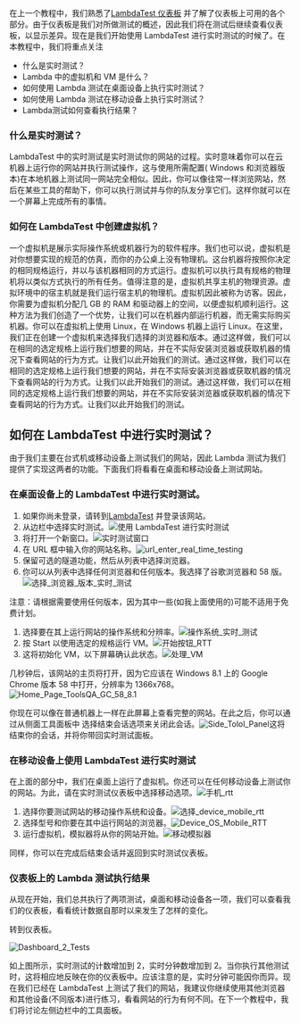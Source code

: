 在上一个教程中，我们熟悉了[LambdaTest 仪表板](https://www.toolsqa.com/lambdatest/lambdatest-walk-through/) 并了解了仪表板上可用的各个部分。由于仪表板是我们对所做测试的概述，因此我们将在测试后继续查看仪表板，以显示差异。现在是我们开始使用 LambdaTest 进行实时测试的时候了。在本教程中，我们将重点关注

-   什么是实时测试？
-   Lambda 中的虚拟机和 VM 是什么？
-   如何使用 Lambda 测试在桌面设备上执行实时测试？
-   如何使用 Lambda 测试在移动设备上执行实时测试？
-   Lambda测试如何查看执行结果？

### 什么是实时测试？

LambdaTest 中的实时测试是实时测试你的网站的过程。实时意味着你可以在云机器上运行你的网站并执行测试操作，这与使用所需配置( Windows 和浏览器版本)在本地机器上测试同一网站完全相似。因此，你可以像往常一样浏览网站，然后在某些工具的帮助下，你可以执行测试并与你的队友分享它们。这样你就可以在一个屏幕上完成所有的事情。

### 如何在 LambdaTest 中创建虚拟机？

一个虚拟机是展示实际操作系统或机器行为的软件程序。我们也可以说，虚拟机是对你想要实现的规范的仿真，而你的办公桌上没有物理机。这台机器将按照你决定的相同规格运行，并以与该机器相同的方式运行。虚拟机可以执行具有规格的物理机将以类似方式执行的所有任务。值得注意的是，虚拟机共享主机的物理资源。虚拟环境中的宿主机就是我们运行宿主机的物理机。虚拟机因此被称为访客。因此，你需要为虚拟机分配几 GB 的 RAM 和驱动器上的空间，以便虚拟机顺利运行。这种方法为我们创造了一个优势，让我们可以在机器内部运行机器，而无需实际购买机器。你可以在虚拟机上使用 Linux，在 Windows 机器上运行 Linux。在这里，我们正在创建一个虚拟机来选择我们选择的浏览器和版本。通过这样做，我们可以在相同的选定规格上运行我们想要的网站，并在不实际安装浏览器或获取机器的情况下查看网站的行为方式。让我们以此开始我们的测试。通过这样做，我们可以在相同的选定规格上运行我们想要的网站，并在不实际安装浏览器或获取机器的情况下查看网站的行为方式。让我们以此开始我们的测试。通过这样做，我们可以在相同的选定规格上运行我们想要的网站，并在不实际安装浏览器或获取机器的情况下查看网站的行为方式。让我们以此开始我们的测试。

## 如何在 LambdaTest 中进行实时测试？

由于我们主要在台式机或移动设备上测试我们的网站，因此 Lambda 测试为我们提供了实现这两者的功能。下面我们将看看在桌面和移动设备上测试网站。

### 在桌面设备上的 LambdaTest 中进行实时测试。

1.  如果你尚未登录，请转到[LambdaTest](https://www.lambdatest.com/) 并登录该网站。
2.  从边栏中选择实时测试。![使用 LambdaTest 进行实时测试](https://www.toolsqa.com/gallery/LambdaTest/1.Real%20Time%20Testing%20with%20LambdaTest.png)
3.  将打开一个新窗口。![实时测试窗口](https://www.toolsqa.com/gallery/LambdaTest/2.Real_Time_Testing_Window.png)
4.  在 URL 框中输入你的网站名称。![url_enter_real_time_testing](https://www.toolsqa.com/gallery/LambdaTest/3.url_enter_real_time_testing.png)
5.  保留可选的隧道功能，然后从列表中选择浏览器。
6.  你可以从列表中选择任何浏览器和任何版本。我选择了谷歌浏览器和 58 版。![选择_浏览器_版本_实时_测试](https://www.toolsqa.com/gallery/LambdaTest/4.choosing_browser_version_real_time_testing.png)

注意：请根据需要使用任何版本，因为其中一些(如我上面使用的)可能不适用于免费计划。

1.  选择要在其上运行网站的操作系统和分辨率。![操作系统_实时_测试](https://www.toolsqa.com/gallery/LambdaTest/5.Operating_System_Real_Time_Testing.png)
2.  按 Start 以使用选定的规格运行 VM。![开始按钮_RTT](https://www.toolsqa.com/gallery/LambdaTest/6.Start_Button_RTT.png)
3.  这将初始化 VM，以下屏幕确认此状态。![处理_VM](https://www.toolsqa.com/gallery/LambdaTest/7.Processing_VM.png)

几秒钟后，该网站的主页将打开，因为它应该在 Windows 8.1 上的 Google Chrome 版本 58 中打开，分辨率为 1366x768。![Home_Page_ToolsQA_GC_58_8.1](https://www.toolsqa.com/gallery/LambdaTest/8.Home_Page_ToolsQA_GC_58_8.1.webp)

你现在可以像在普通机器上一样在此屏幕上查看完整的网站。在此之后，你可以通过从侧面工具面板中 选择结束会话选项来关闭此会话。![Side_Tolol_Panel](https://www.toolsqa.com/gallery/LambdaTest/9.Side_Tolol_Panel.png)这将结束你的会话，并将你带回实时测试面板。

### 在移动设备上使用 LambdaTest 进行实时测试

在上面的部分中，我们在桌面上运行了虚拟机。你还可以在任何移动设备上测试你的网站。为此，请在实时测试仪表板中选择移动选项。![手机_rtt](https://www.toolsqa.com/gallery/LambdaTest/10.mobile_rtt.png)

1.  选择你要测试网站的移动操作系统和设备。![选择_device_mobile_rtt](https://www.toolsqa.com/gallery/LambdaTest/11.select_device_mobile_rtt.png)
2.  选择型号和你要在其中运行网站的浏览器。![Device_OS_Mobile_RTT](https://www.toolsqa.com/gallery/LambdaTest/12.Device_OS_Mobile_RTT.png)
3.  运行虚拟机，模拟器将从你的网站开始。![移动模拟器](https://www.toolsqa.com/gallery/LambdaTest/13.mobile_emulator.webp)

同样，你可以在完成后结束会话并返回到实时测试仪表板。

### 仪表板上的 Lambda 测试执行结果

从现在开始，我们总共执行了两项测试，桌面和移动设备各一项，我们可以查看我们的仪表板，看看统计数据自那时以来发生了怎样的变化。

转到仪表板。

![Dashboard_2_Tests](https://www.toolsqa.com/gallery/LambdaTest/14.Dashboard_2_Tests.jpg)

如上图所示，实时测试的计数增加到 2，实时分钟数增加到 2。当你执行其他测试时，这将相应地反映在你的仪表板中。应该注意的是，实时分钟可能因你而异。现在我们已经在 LambdaTest 上测试了我们的网站，我建议你继续使用其他浏览器和其他设备(不同版本)进行练习，看看网站的行为有何不同。在下一个教程中，我们将讨论左侧边栏中的工具面板。